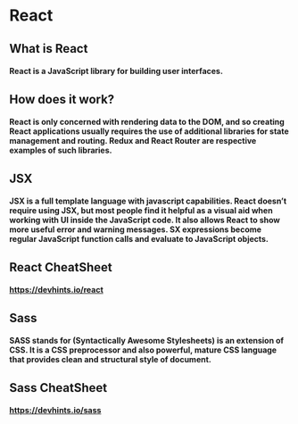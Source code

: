 # React

## What is React

#### React is a JavaScript library for building user interfaces.

## How does it work?

#### React is only concerned with rendering data to the DOM, and so creating React applications usually requires the use of additional libraries for state management and routing. Redux and React Router are respective examples of such libraries.

## JSX

#### JSX is a full template language with javascript capabilities. React doesn’t require using JSX, but most people find it helpful as a visual aid when working with UI inside the JavaScript code. It also allows React to show more useful error and warning messages. SX expressions become regular JavaScript function calls and evaluate to JavaScript objects.

## React CheatSheet

#### https://devhints.io/react

## Sass

#### SASS stands for (Syntactically Awesome Stylesheets) is an extension of CSS. It is a CSS preprocessor and also powerful, mature CSS language that provides clean and structural style of document.

## Sass CheatSheet

#### https://devhints.io/sass

